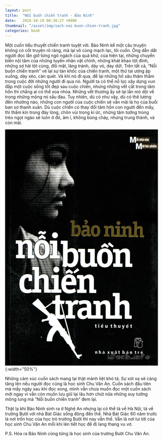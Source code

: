 ```yaml
---
layout: post
title:  "Nỗi buồn chiến tranh - Bảo Ninh"
date:   2018-10-19 00:38:27 +0900
thumbnail: "/asset/img/sach-noi-buon-chien-tranh.jpg"
categories: book
---
```

Một cuốn tiểu thuyết chiến tranh tuyệt vời. Bảo Ninh kể một câu truyện không có cốt truyện rõ ràng, mà lại vô cùng mạch lạc, lôi cuốn. Ông dẫn dắt người đọc lần giở từng ngõ ngách của quá khứ, của hiện tại, những chuyển biến nội tâm của những tuyến nhân vật chính, những khát khao tột đỉnh, những sợ hãi tột cùng, đối mặt, lảng tránh, dày vò, day dứt. Trên tất cả, “Nỗi buồn chiến tranh” vẽ lại sự tàn khốc của chiến tranh, một thứ tai ương ập xuống, dày xéo, càn quét. Và khi nó đi qua, để lại những hố sâu thăm thẳm trong cuộc đời những người đi qua nó. Người ta có thể nỗ lực xây dựng vun đắp một cuộc sống tốt đẹp sau cuộc chiến, nhưng những vết cắt trong tâm hồn thì chẳng ai có thể xoa nhòa. Những vết thương ấy sẽ lại lần mò dội về trong những mộng mị sầu đau. Tuy nhiên, dù có như vậy, dù có thê lương đến nhường nào, những con người của cuộc chiến sẽ vẫn mãi là họ của buổi ban sơ thanh xuân. Dù cuộc chiến có thay đổi tâm hồn con người đến mấy, thì thầm kín trong đáy lòng, chôn vùi trong kí ức, những tâm tưởng trong trẻo ngọt ngào sẽ luôn ở đó, âm ỉ, không bùng cháy, nhưng trung thành, và còn mãi.

![cover](/asset/img/sach-noi-buon-chien-tranh.jpg){:width="50%"}

Những cảm xúc cuốn sách mang lại thật mãnh liệt khó tả. Sự xót xa sẽ càng tăng lên nếu người đọc cũng là học sinh Chu Văn An. Cuốn sách đầu tiên mà mấy ngày sau khi đọc xong, mình vẫn chưa muốn đọc một cuốn sách mới ngay vì vẫn còn muốn lưu giữ lại lâu hơn chút nữa những suy tưởng mông lung mà “Nỗi buồn chiến tranh” đem lại.

Thật lạ khi Bảo Ninh sinh ra ở Nghệ An nhưng lại có thể tả về Hà Nội, tả về trường Bưởi với nhà Bát Giác sống động đến thế. Nhà Bát Giác 60 năm trước là nơi trốn học của học trò trường Bưởi thì nay vẫn thế. Vẫn là nơi lui tới của học sinh Chu Văn An mỗi khi lẻn tiết học để đi lang thang vu vơ.

P.S. Hóa ra Bảo Ninh cũng từng là học sinh của trường Bưởi Chu Văn An.
